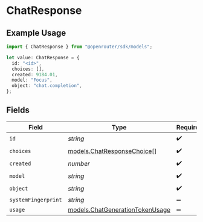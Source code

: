 # ChatResponse

## Example Usage

```typescript
import { ChatResponse } from "@openrouter/sdk/models";

let value: ChatResponse = {
  id: "<id>",
  choices: [],
  created: 9184.01,
  model: "Focus",
  object: "chat.completion",
};
```

## Fields

| Field                                                                    | Type                                                                     | Required                                                                 | Description                                                              |
| ------------------------------------------------------------------------ | ------------------------------------------------------------------------ | ------------------------------------------------------------------------ | ------------------------------------------------------------------------ |
| `id`                                                                     | *string*                                                                 | :heavy_check_mark:                                                       | N/A                                                                      |
| `choices`                                                                | [models.ChatResponseChoice](../models/chatresponsechoice.md)[]           | :heavy_check_mark:                                                       | N/A                                                                      |
| `created`                                                                | *number*                                                                 | :heavy_check_mark:                                                       | N/A                                                                      |
| `model`                                                                  | *string*                                                                 | :heavy_check_mark:                                                       | N/A                                                                      |
| `object`                                                                 | *string*                                                                 | :heavy_check_mark:                                                       | N/A                                                                      |
| `systemFingerprint`                                                      | *string*                                                                 | :heavy_minus_sign:                                                       | N/A                                                                      |
| `usage`                                                                  | [models.ChatGenerationTokenUsage](../models/chatgenerationtokenusage.md) | :heavy_minus_sign:                                                       | N/A                                                                      |